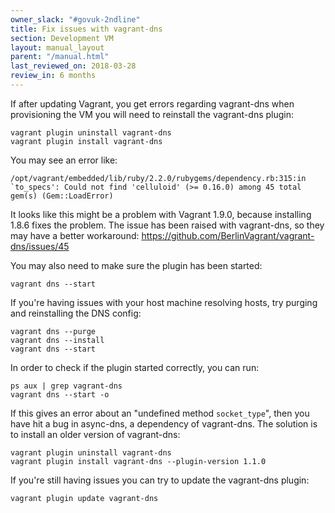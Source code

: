 ```yaml
---
owner_slack: "#govuk-2ndline"
title: Fix issues with vagrant-dns
section: Development VM
layout: manual_layout
parent: "/manual.html"
last_reviewed_on: 2018-03-28
review_in: 6 months
---
```


If after updating Vagrant, you get errors regarding vagrant-dns when
provisioning the VM you will need to reinstall the vagrant-dns plugin:

    vagrant plugin uninstall vagrant-dns
    vagrant plugin install vagrant-dns

You may see an error like:

```shell
/opt/vagrant/embedded/lib/ruby/2.2.0/rubygems/dependency.rb:315:in `to_specs': Could not find 'celluloid' (>= 0.16.0) among 45 total gem(s) (Gem::LoadError)
```

It looks like this might be a problem with Vagrant 1.9.0, because installing
1.8.6 fixes the problem. The issue has been raised with vagrant-dns, so
they may have a better workaround: https://github.com/BerlinVagrant/vagrant-dns/issues/45

You may also need to make sure the plugin has been started:

```shell
vagrant dns --start
```

If you're having issues with your host machine resolving hosts, try purging and
reinstalling the DNS config:

```shell
vagrant dns --purge
vagrant dns --install
vagrant dns --start
```

In order to check if the plugin started correctly, you can run:

```shell
ps aux | grep vagrant-dns
vagrant dns --start -o
```

If this gives an error about an "undefined method `socket_type`", then
you have hit a bug in async-dns, a dependency of vagrant-dns.  The
solution is to install an older version of vagrant-dns:

```shell
vagrant plugin uninstall vagrant-dns
vagrant plugin install vagrant-dns --plugin-version 1.1.0
```

If you're still having issues you can try to update the vagrant-dns plugin:

```shell
vagrant plugin update vagrant-dns
```
